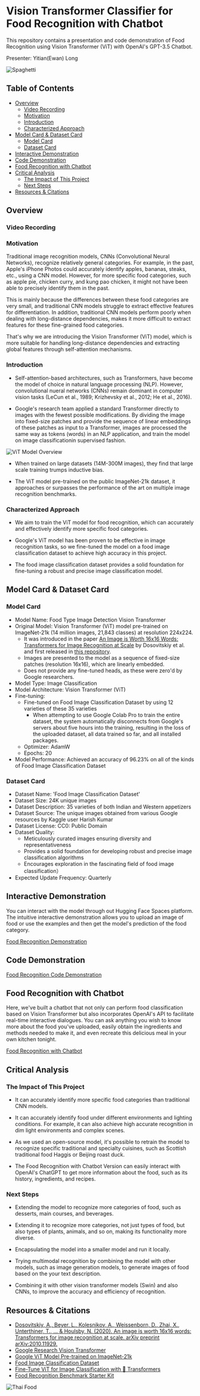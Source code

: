 # Vision Transformer Classifier for Food Recognition with Chatbot
  
This repository contains a presentation and code demonstration of Food Recognition using Vision Transformer (ViT) with OpenAI's GPT-3.5 Chatbot.
  
Presenter: Yitian(Ewan) Long
  
![Spaghetti](figures/spaghetti.jpg)
  
## Table of Contents
- [Overview](#overview)
    - [Video Recording](#video-recording)
    - [Motivation](#motivation)
    - [Introduction](#introduction)
    - [Characterized Approach](#characterized-approach)
- [Model Card & Dataset Card](#model-card--dataset-card)
    - [Model Card](#model-card)
    - [Dataset Card](#dataset-card)
- [Interactive Demonstration](#interactive-demonstration)
- [Code Demonstration](#code-demonstration)
- [Food Recognition with Chatbot](#food-recognition-with-chatbot)
- [Critical Analysis](#critical-analysis)
    - [The Impact of This Project](#the-impact-of-this-project)
    - [Next Steps](#next-steps)
- [Resources & Citations](#resources--citations)


## Overview
  
### Video Recording
  
### Motivation
  
Traditional image recognition models, CNNs (Convolutional Neural Networks), recognize relatively general categories. For example, in the past, Apple's iPhone Photos could accurately identify apples, bananas, steaks, etc., using a CNN model. However, for more specific food categories, such as apple pie, chicken curry, and kung pao chicken, it might not have been able to precisely identify them in the past. 
  
This is mainly because the differences between these food categories are very small, and traditional CNN models struggle to extract effective features for differentiation. In addition, traditional CNN models perform poorly when dealing with long-distance dependencies, makes it more difficult to extract features for these fine-grained food categories.
  
That's why we are introducing the Vision Transformer (ViT) model, which is more suitable for handling long-distance dependencies and extracting global features through self-attention mechanisms. 
  
### Introduction
- Self-attention-based architectures, such as Transformers, have become the model of choice in natural language processing (NLP). However, convolutional nueral networks (CNNs) remain dominant in computer vision tasks (LeCun et al., 1989; Krizhevsky et al., 2012; He et al., 2016).
  
- Google's research team applied a standard Transformer directly to images with the fewest possible modifications. By dividing the image into fixed-size patches and provide the sequence of linear embeddings of these patches as input to a Transformer, images are processed the same way as tokens (words) in an NLP application, and train the model on image classificationin supervised fashion.
  
![ViT Model Overview](figures/vit_model_overview.png)
  
- When trained on large datasets (14M-300M images), they find that large scale training trumps inductive bias. 
  
- The ViT model pre-trained on the public ImageNet-21k dataset, it approaches or surpasses the performance of the art on multiple image recognition benchmarks.
  
### Characterized Approach
- We aim to train the ViT model for food recognition, which can accurately and effectively identify more specific food categories.

- Google's ViT model has been proven to be effective in image recognition tasks, so we fine-tuned the model on a food image classification dataset to achieve high accuracy in this project.

- The food image classification dataset provides a solid foundation for fine-tuning a robust and precise image classification model.
  
## Model Card & Dataset Card
  
### Model Card
- Model Name: Food Type Image Detection Vision Transformer
- Original Model: Vision Transformer (ViT) model pre-trained on ImageNet-21k (14 million images, 21,843 classes) at resolution 224x224. 
    - It was introduced in the paper [An Image is Worth 16x16 Words: Transformers for Image Recognition at Scale](https://arxiv.org/abs/2010.11929) by Dosovitskiy et al. and first released in [this repository](https://github.com/google-research/vision_transformer).
    - Images are presented to the model as a sequence of fixed-size patches (resolution 16x16), which are linearly embedded. 
    - Does not provide any fine-tuned heads, as these were zero'd by Google researchers.
- Model Type: Image Classification
- Model Architecture: Vision Transformer (ViT)
- Fine-tuning: 
    - Fine-tuned on Food Image Classification Dataset by using 12 varieties of these 35 varieties
        - When attempting to use Google Colab Pro to train the entire dataset, the system automatically disconnects from Google's servers about five hours into the training, resulting in the loss of the uploaded dataset, all data trained so far, and all installed packages.
    - Optimizer: AdamW
    - Epochs: 20
- Model Performance: Achieved an accuracy of 96.23% on all of the kinds of Food Image Classification Dataset
  
### Dataset Card
- Dataset Name: 'Food Image Classification Dataset'
- Dataset Size: 24K unique images
- Dataset Description: 35 varieties of both Indian and Western appetizers
- Dataset Source: The unique images obtained from various Google resources by Kaggle user Harish Kumar
- Dataset License: CC0: Public Domain
- Dataset Quality: 
    - Meticulously curated images ensuring diversity and representativeness
    - Provides a solid foundation for developing robust and precise image classification algorithms
    - Encourages exploration in the fascinating field of food image classification）
- Expected Update Frequency: Quarterly
  
## Interactive Demonstration
You can interact with the model through out Hugging Face Spaces platform. The intuitive interactive demonstration allows you to upload an image of food or use the examples and then get the model's prediction of the food category.
  
[Food Recognition Demonstration](https://huggingface.co/spaces/ewanlong/Food_Recognition)
  
## Code Demonstration
  
[Food Recognition Code Demonstration](https://colab.research.google.com/drive/1UFw55qTsWHvw4_VfOVDWPboAi_tFdpjV#scrollTo=lTPI4fLv7vgH)

## Food Recognition with Chatbot
Here, we've built a chatbot that not only can perform food classification based on Vision Transformer but also incorporates OpenAI's API to facilitate real-time interactive dialogues. You can ask anything you wish to know more about the food you've uploaded, easily obtain the ingredients and methods needed to make it, and even recreate this delicious meal in your own kitchen tonight.
  
[Food Recognition with Chatbot](https://huggingface.co/spaces/ewanlong/Food_Recognition_with_Chatbot)
  
## Critical Analysis
  
### The Impact of This Project
  
- It can accurately identify more specific food categories than traditional CNN models.
  
- It can accurately identify food under different environments and lighting conditions. For example, it can also achieve high accurate recognition in dim light environments and complex scenes.
  
- As we used an open-source model, it's possible to retrain the model to recognize specific traditional and specialty cuisines, such as Scottish traditional food Haggis or Beijing roast duck.

- The Food Recognition with Chatbot Version can easily interact with OpenAI's ChatGPT to get more information about the food, such as its history, ingredients, and recipes.
  
### Next Steps

- Extending the model to recognize more categories of food, such as desserts, main courses, and beverages.
  
- Extending it to recognize more categories, not just types of food, but also types of plants, animals, and so on, making its functionality more diverse.
  
- Encapsulating the model into a smaller model and run it locally. 
   
- Trying multimodal recognition by combining the model with other models, such as image generation models, to generate images of food based on the your text description.
  
- Combining it with other vision transformer models (Swin) and also CNNs, to improve the accuracy and efficiency of recognition.
  
## Resources & Citations
- [Dosovitskiy, A., Beyer, L., Kolesnikov, A., Weissenborn, D., Zhai, X., Unterthiner, T., ... & Houlsby, N. (2020). An image is worth 16x16 words: Transformers for image recognition at scale. arXiv preprint arXiv:2010.11929.](https://arxiv.org/abs/2010.11929)
- [Google Research Vision Transformer](https://github.com/google-research/vision_transformer)
- [Google ViT Model Pre-trained on ImageNet-21k](https://huggingface.co/google/vit-base-patch16-224-in21k)
- [Food Image Classification Dataset](https://www.kaggle.com/datasets/harishkumardatalab/food-image-classification-dataset/data)
- [Fine-Tune ViT for Image Classification with 🤗 Transformers](https://huggingface.co/blog/fine-tune-vit)
- [Food Recognition Benchmark Starter Kit](https://github.com/AIcrowd/food-recognition-benchmark-starter-kit)
  
  
![Thai Food](figures/thai.jpg)


